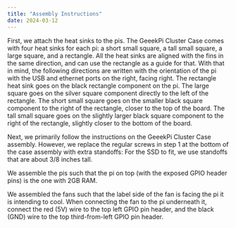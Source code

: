 ```yaml
---
title: "Assembly Instructions"
date: 2024-03-12
---
```

First, we attach the heat sinks to the pis. The GeeekPi Cluster Case comes with four heat sinks for each pi: a short small square, a tall small square, a large square, and a rectangle. All the heat sinks are aligned with the fins in the same direction, and can use the rectangle as a guide for that. With that in mind, the following directions are written with the orientation of the pi with the USB and ethernet ports on the right, facing right. The rectangle heat sink goes on the black rectangle component on the pi. The large square goes on the silver square component directly to the left of the rectangle. The short small square goes on the smaller black square component to the right of the rectangle, closer to the top of the board. The tall small square goes on the slightly larger black square component to the right of the rectangle, slightly closer to the bottom of the board.

Next, we primarily follow the instructions on the GeeekPi Cluster Case assembly. However, we replace the regular screws in step 1 at the bottom of the case assembly with extra standoffs: For the SSD to fit, we use standoffs that are about 3/8 inches tall.

We assemble the pis such that the pi on top (with the exposed GPIO header pins) is the one with 2GB RAM. 

We assembled the fans such that the label side of the fan is facing the pi it is intending to cool. When connecting the fan to the pi underneath it, connect the red (5V) wire to the top left GPIO pin header, and the black (GND) wire to the top third-from-left GPIO pin header.
